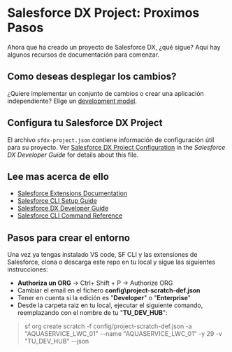 # Salesforce DX Project: Proximos Pasos

Ahora que ha creado un proyecto de Salesforce DX, ¿qué sigue? Aquí hay algunos recursos de documentación para comenzar.

## Como deseas desplegar los cambios?

¿Quiere implementar un conjunto de cambios o crear una aplicación independiente? Elige un [development model](https://developer.salesforce.com/tools/vscode/en/user-guide/development-models).

## Configura tu Salesforce DX Project

El archivo `sfdx-project.json` contiene información de configuración útil para su proyecto. Ver [Salesforce DX Project Configuration](https://developer.salesforce.com/docs/atlas.en-us.sfdx_dev.meta/sfdx_dev/sfdx_dev_ws_config.htm) in the _Salesforce DX Developer Guide_ for details about this file.

## Lee mas acerca de ello

- [Salesforce Extensions Documentation](https://developer.salesforce.com/tools/vscode/)
- [Salesforce CLI Setup Guide](https://developer.salesforce.com/docs/atlas.en-us.sfdx_setup.meta/sfdx_setup/sfdx_setup_intro.htm)
- [Salesforce DX Developer Guide](https://developer.salesforce.com/docs/atlas.en-us.sfdx_dev.meta/sfdx_dev/sfdx_dev_intro.htm)
- [Salesforce CLI Command Reference](https://developer.salesforce.com/docs/atlas.en-us.sfdx_cli_reference.meta/sfdx_cli_reference/cli_reference.htm)


## Pasos para crear el entorno
Una vez ya tengas instalado VS code, SF CLI y las extensiones de Salesforce, clona o descarga este repo en tu local y sigue las siguientes instrucciones:

- **Authoriza un ORG** -> Ctrl+ Shift + P  -> Authorize ORG
- Cambiar el email en el fichero	**config\project-scratch-def.json**
- Tener en cuenta si la edición es "**Developer**" o "**Enterprise**"
 - Desde la carpeta raiz en tu local, ejecutar el siguiente comando, reemplazando con el nombre de tu "**TU_DEV_HUB**":

>  sf org create scratch -f config/project-scratch-def.json -a "AQUASERVICE_LWC_01" --name "AQUASERVICE_LWC_01"  -y 29 -v "TU_DEV_HUB"  --json
